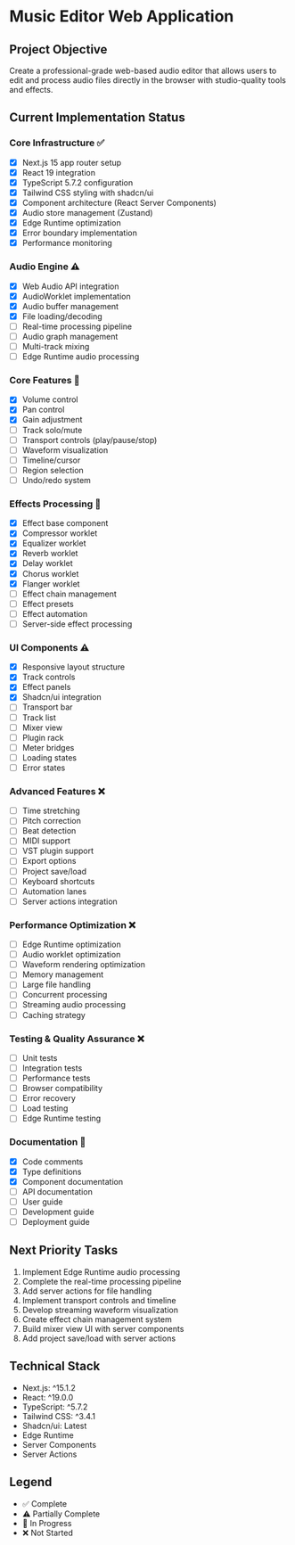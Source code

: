 # Music Editor Web Application

## Project Objective
Create a professional-grade web-based audio editor that allows users to edit and process audio files directly in the browser with studio-quality tools and effects.

## Current Implementation Status

### Core Infrastructure ✅
- [x] Next.js 15 app router setup
- [x] React 19 integration
- [x] TypeScript 5.7.2 configuration
- [x] Tailwind CSS styling with shadcn/ui
- [x] Component architecture (React Server Components)
- [x] Audio store management (Zustand)
- [x] Edge Runtime optimization
- [x] Error boundary implementation
- [x] Performance monitoring

### Audio Engine ⚠️
- [x] Web Audio API integration
- [x] AudioWorklet implementation
- [x] Audio buffer management
- [x] File loading/decoding
- [ ] Real-time processing pipeline
- [ ] Audio graph management
- [ ] Multi-track mixing
- [ ] Edge Runtime audio processing

### Core Features 🚧
- [x] Volume control
- [x] Pan control
- [x] Gain adjustment
- [ ] Track solo/mute
- [ ] Transport controls (play/pause/stop)
- [ ] Waveform visualization
- [ ] Timeline/cursor
- [ ] Region selection
- [ ] Undo/redo system

### Effects Processing 🚧
- [x] Effect base component
- [x] Compressor worklet
- [x] Equalizer worklet
- [x] Reverb worklet
- [x] Delay worklet
- [x] Chorus worklet
- [x] Flanger worklet
- [ ] Effect chain management
- [ ] Effect presets
- [ ] Effect automation
- [ ] Server-side effect processing

### UI Components ⚠️
- [x] Responsive layout structure
- [x] Track controls
- [x] Effect panels
- [x] Shadcn/ui integration
- [ ] Transport bar
- [ ] Track list
- [ ] Mixer view
- [ ] Plugin rack
- [ ] Meter bridges
- [ ] Loading states
- [ ] Error states

### Advanced Features ❌
- [ ] Time stretching
- [ ] Pitch correction
- [ ] Beat detection
- [ ] MIDI support
- [ ] VST plugin support
- [ ] Export options
- [ ] Project save/load
- [ ] Keyboard shortcuts
- [ ] Automation lanes
- [ ] Server actions integration

### Performance Optimization ❌
- [ ] Edge Runtime optimization
- [ ] Audio worklet optimization
- [ ] Waveform rendering optimization
- [ ] Memory management
- [ ] Large file handling
- [ ] Concurrent processing
- [ ] Streaming audio processing
- [ ] Caching strategy

### Testing & Quality Assurance ❌
- [ ] Unit tests
- [ ] Integration tests
- [ ] Performance tests
- [ ] Browser compatibility
- [ ] Error recovery
- [ ] Load testing
- [ ] Edge Runtime testing

### Documentation 🚧
- [x] Code comments
- [x] Type definitions
- [x] Component documentation
- [ ] API documentation
- [ ] User guide
- [ ] Development guide
- [ ] Deployment guide

## Next Priority Tasks
1. Implement Edge Runtime audio processing
2. Complete the real-time processing pipeline
3. Add server actions for file handling
4. Implement transport controls and timeline
5. Develop streaming waveform visualization
6. Create effect chain management system
7. Build mixer view UI with server components
8. Add project save/load with server actions

## Technical Stack
- Next.js: ^15.1.2
- React: ^19.0.0
- TypeScript: ^5.7.2
- Tailwind CSS: ^3.4.1
- Shadcn/ui: Latest
- Edge Runtime
- Server Components
- Server Actions

## Legend
- ✅ Complete
- ⚠️ Partially Complete
- 🚧 In Progress
- ❌ Not Started 